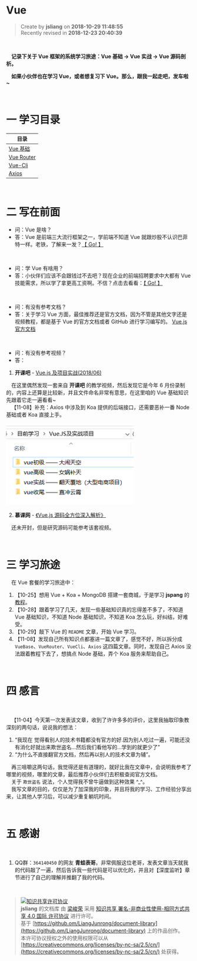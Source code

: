 Vue
===

> Create by **jsliang** on **2018-10-29 11:48:55**  
> Recently revised in **2018-12-23 20:40:39**

<br>

&emsp;**记录下关于 Vue 框架的系统学习旅途：Vue 基础 -> Vue 实战 -> Vue 源码剖析。**  

&emsp;**如果小伙伴也在学习 Vue，或者想复习下 Vue。那么，跟我一起走吧，发车啦~**

<br>

# <a name="chapter-one" id="chapter-one">一 学习目录</a>

| 目录 |
| --- |
| [Vue 基础](./VueBase.md) |
| [Vue Router](./VueRouter.md) |
| [Vue-Cli](./VueCli.md) |
| [Axios](./Axios.md) |

<br>

# <a name="chapter-two" id="chapter-two">二 写在前面</a>

* 问：Vue 是啥？
* 答：Vue 是前端三大流行框架之一，学前端不知道 Vue 就跟炒股不认识巴菲特一样。老铁，了解来一发？[【 Go! 】](https://cn.vuejs.org/v2/guide/)

<br>

* 问：学 Vue 有啥用？
* 答：小伙伴们应该不会跟钱过不去吧？现在企业的前端招聘要求中大都有 Vue 技能需求，所以学了拿更高工资啊。不信？点击去看看：[【 Go! 】](https://www.zhipin.com/geek/new/index/recommend)

<br>

* 问：有没有参考文档？
* 答：关于学习 Vue 方面，最佳推荐还是官方文档，因为不管是其他文字还是视频教程，都是基于 Vue 的官方文档或者 GitHub 进行学习编写的。  [Vue.js 官方文档](https://cn.vuejs.org/v2/guide/) 

<br>

* 问：有没有参考视频？
* 答：
1. **开课吧** - [Vue.js 及项目实战(2018/06)](https://www.kaikeba.com/)  

&emsp;在这里偶然发现一套来自 **开课吧** 的教学视频，然后发现它是今年 6 月份录制的，内容上还算是比较新，并且文件命名非常有意思，在这里咱的 Vue 基础知识先跟着它走一遍看看~  
&emsp;【11-08】补充：Axios 中涉及到 Koa 提供的后端接口，还需要恶补一番 Node 基础或者 Koa 直接上手。

![图](../../public-repertory/img/js-vue-basic-learning-2.png)

2. **慕课网** - [《Vue.js 源码全方位深入解析》](https://coding.imooc.com/class/228.html)

&emsp;还未开封，但是研究源码可能参考该套视频。

<br>

# 三 学习旅途

&emsp;在 Vue 套餐的学习旅途中：

1. 【10-25】想用 Vue + Koa + MongoDB 搭建一套商城，于是学习 **jspang** 的[教程](http://jspang.com/post/vue-koa.html)。
2. 【10-28】跟着学习了几天，发现一些基础知识真的忘得差不多了，不知道 Vue 基础知识，不知道 Node 基础知识，不知道 Koa 怎么玩，好纠结，好难受。
3. 【10-29】敲下 Vue 的 `README` 文章，开始 Vue 学习。
4. 【11-08】发现自己所有知识点都塞进一篇文章了，感觉不好，所以拆分成 `VueBase`、`VueRouter`、`VueCli`、`Axios` 这四篇文章。同时，发现自己 Axios 没法跟着教程下去了，想搞点 Node 基础，弄个 Koa 服务来帮助自己。

<br>

# 四 感言

<br>

&emsp;【11-04】今天第一次发表该文章，收到了许许多多的评价，这里我抽取印象教深刻的两句话，说说我的想法：

1. “我现在 觉得看别人的技术书籍都没有官方的好.因为别人吃过一遍，可能还没有消化好就出来欺世盗名...然后我们看他写的...学到的就更少了”
2. “为什么不直接翻官方文档，然后再以别人的技术文章为辅”。
  
&emsp;再三咀嚼这两句话，我觉得还是有道理的，就好比我在文章中，会说明我参考了哪里的视频，哪里的文章，最后推荐小伙伴们去积极查阅官方文档。  
&emsp;关于 `欺世盗名` 说法，个人觉得我不曾牛逼做到这种效果 ^_^。  
&emsp;我写文章的目的，仅仅是为了加深我的印象，并且将我的学习、工作经验分享出来，让其他人学习后，可以减少重复躺坑时间。

<br>

# 五 感谢

<br>

1. QQ群：`364140450` 的网友 **青蛙表哥**。非常佩服这位老哥，发表文章当天就我的代码敲了一遍，然后告诉我一些代码是可以优化的，并且对【深度监听】章节进行了自己的理解并推翻了我的代码。

<br>

> [![知识共享许可协议](https://i.creativecommons.org/l/by-nc-sa/4.0/88x31.png)](http://creativecommons.org/licenses/by-nc-sa/4.0/)  
> **jsliang** 的文档库</a> 由 [梁峻荣](https://github.com/LiangJunrong/document-library) 采用 [知识共享 署名-非商业性使用-相同方式共享 4.0 国际 许可协议](http://creativecommons.org/licenses/by-nc-sa/4.0/) 进行许可。  
> 基于 [https://github.om/LiangJunrong/document-library](https://github.om/LiangJunrong/document-library) 上的作品创作。  
> 本许可协议授权之外的使用权限可以从 [https://creativecommons.org/licenses/by-nc-sa/2.5/cn/](https://creativecommons.org/licenses/by-nc-sa/2.5/cn/) 处获得。